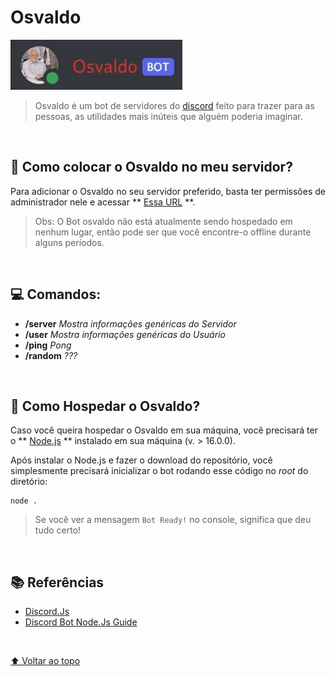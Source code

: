 # Osvaldo

<img src="https://github.com/thiagowaib/osvaldo/blob/main/github/osvaldo-bot.jpg" 
width="auto" height="80px" alt="Bot Osvaldo">

> Osvaldo é um bot de servidores do [discord](https://discord.com "discord") feito para trazer para as pessoas, as utilidades mais inúteis que alguém poderia imaginar.

<br>

## 🤖 Como colocar o Osvaldo no meu servidor?

Para adicionar o Osvaldo no seu servidor preferido, basta ter permissões de administrador nele e acessar ** [Essa URL](https://discord.com/api/oauth2/authorize?client_id=902586917927944223&permissions=3202048&scope=bot%20applications.commands "Essa URL") **.

> Obs: O Bot osvaldo não está atualmente sendo hospedado em nenhum lugar, então pode ser que você encontre-o offline durante alguns períodos.

<br>

## 💻 Comandos:

* **/server**
*Mostra informações genéricas do Servidor*
* **/user**
*Mostra informações genéricas do Usuário*
* **/ping**
*Pong*
* **/random**
*???*

<br>

## 🚀 Como Hospedar o Osvaldo?

Caso você queira hospedar o Osvaldo em sua máquina, você precisará ter o ** [Node.js](https://nodejs.org/en/ "Node.js") ** instalado em sua máquina (v. > 16.0.0).

Após instalar o Node.js e fazer o download do repositório, você simplesmente precisará inicializar o bot rodando esse código no *root* do diretório:

    node .

> Se você ver a mensagem `Bot Ready!` no console, significa que deu tudo certo!

<br>

## 📚 Referências

- [Discord.Js](https://discord.js.org/#/ "Discord.Js")
- [Discord Bot Node.Js Guide](https://discordjs.guide/#before-you-begin "Discord Bot Node.Js Guide")

<br>

[⬆ Voltar ao topo](#osvaldo)<br>